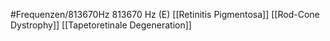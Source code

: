 #Frequenzen/813670Hz
813670 Hz (E)
[[Retinitis Pigmentosa]]
[[Rod-Cone Dystrophy]]
[[Tapetoretinale Degeneration]]